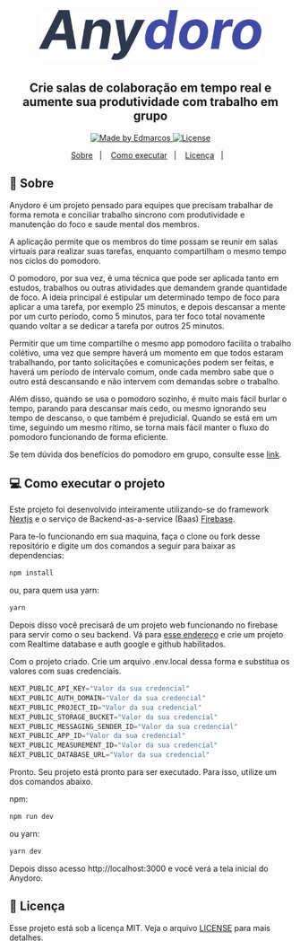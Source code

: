 <h1 align="center">
    <img alt="Anydoro" src="./public/logo.svg" width="400px" />
</h1>

<h2 align="center">
  Crie salas de colaboração em tempo real e aumente sua produtividade com trabalho em grupo
</h2>

<p align="center">

  <a href="">
    <img alt="Made by Edmarcos" src="https://img.shields.io/badge/Made%20by-Edmarcos-blueviolet">
  </a>

  <a href="LICENSE" >
    <img alt="License" src="https://img.shields.io/badge/license-MIT-blueviolet">
  </a>

</p>

<p align="center">
  <a href="#calendar-sobre">Sobre</a>&nbsp;&nbsp;&nbsp;|&nbsp;&nbsp;&nbsp;
  <a href="#computer-como-executar-o-projeto">Como executar</a>&nbsp;&nbsp;&nbsp;|&nbsp;&nbsp;&nbsp;  
  <a href="#memo-licença">Licença</a>&nbsp;&nbsp;&nbsp;|&nbsp;&nbsp;&nbsp; 
</p>

## :calendar: Sobre

Anydoro é um projeto pensado para equipes que precisam trabalhar de forma remota e conciliar trabalho sincrono com produtividade e manutenção do foco e saude mental dos membros.

A aplicação permite que os membros do time possam se reunir em salas virtuais para realizar suas tarefas, enquanto compartilham o mesmo tempo nos ciclos do pomodoro.

O pomodoro, por sua vez, é uma técnica que pode ser aplicada tanto em estudos, trabalhos ou outras atividades que demandem grande quantidade de foco. A ideia principal é estipular um determinado tempo de foco para aplicar a uma tarefa, por exemplo 25 minutos, e depois descansar a mente por um curto período, como 5 minutos, para ter foco total novamente quando voltar a se dedicar a tarefa por outros 25 minutos.

Permitir que um time compartilhe o mesmo app pomodoro facilita o trabalho colétivo, uma vez que sempre haverá um momento em que todos estaram trabalhando, por tanto solicitações e comunicações podem ser feitas, e haverá um período de intervalo comum, onde cada membro sabe que o outro está descansando e não intervem com demandas sobre o trabalho.

Além disso, quando se usa o pomodoro sozinho, é muito mais fácil burlar o tempo, parando para descansar mais cedo, ou mesmo ignorando seu tempo de descanso, o que também é prejudicial. Quando se está em um time, seguindo um mesmo rítimo, se torna mais fácil manter o fluxo do pomodoro funcionando de forma eficiente.

Se tem dúvida dos benefícios do pomodoro em grupo, consulte esse [link](https://www.ufrgs.br/jornal/pos-graduandos-criam-grupo-online-para-seguir-o-metodo-de-estudo-pomodoro/).


## :computer: Como executar o projeto

Este projeto foi desenvolvido inteiramente utilizando-se do framework [Nextjs](https://nextjs.org/) e o serviço de Backend-as-a-service (Baas) [Firebase](https://firebase.google.com/).

Para te-lo funcionando em sua maquina, faça o clone ou fork desse repositório e digite um dos comandos a seguir para baixar as dependencias:

```sh
npm install
```
ou, para quem usa yarn:

```sh 
yarn
```

Depois disso você precisará de um projeto web funcionando no firebase para servir como o seu backend. Vá para [esse endereço](https://console.firebase.google.com/) e crie um projeto com Realtime database e auth google e github habilitados.

Com o projeto criado. Crie um arquivo .env.local dessa forma e substitua os valores com suas credenciais.

```ts
NEXT_PUBLIC_API_KEY="Valor da sua credencial"
NEXT_PUBLIC_AUTH_DOMAIN="Valor da sua credencial"
NEXT_PUBLIC_PROJECT_ID="Valor da sua credencial"
NEXT_PUBLIC_STORAGE_BUCKET="Valor da sua credencial"
NEXT_PUBLIC_MESSAGING_SENDER_ID="Valor da sua credencial"
NEXT_PUBLIC_APP_ID="Valor da sua credencial"
NEXT_PUBLIC_MEASUREMENT_ID="Valor da sua credencial"
NEXT_PUBLIC_DATABASE_URL="Valor da sua credencial"
```

Pronto. Seu projeto está pronto para ser executado. Para isso, utilize um dos comandos abaixo.

npm:

```sh
npm run dev
```
ou yarn:

```sh
yarn dev
```
Depois disso acesso http://localhost:3000 e você verá a tela inicial do Anydoro.

## :memo: Licença

Esse projeto está sob a licença MIT. Veja o arquivo [LICENSE](/LICENSE) para mais detalhes.